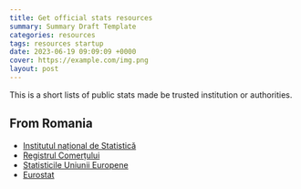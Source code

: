 ```yaml
---
title: Get official stats resources
summary: Summary Draft Template
categories: resources
tags: resources startup
date: 2023-06-19 09:09:09 +0000
cover: https://example.com/img.png
layout: post
---
```


This is a short lists of public stats made be trusted institution or authorities.

## From Romania

- [Institutul național de Statistică](https://insse.ro/cms/)
- [Registrul Comerțului](https://www.onrc.ro/index.php/ro/statistici)
- [Statisticile Uniunii Europene](https://ec.europa.eu/economy_finance/publications/european_economy/index_en.htm)
- [Eurostat](https://ec.europa.eu/eurostat/statistics-explained/index.php/Main_Page)

